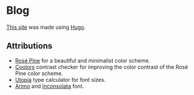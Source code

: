 # Blog

[This site](https://wahyuwiyoko.github.io/blog) was made using
[Hugo](https://gohugo.io).

## Attributions

- [Rosé Pine](https://rosepinetheme.com) for a beautiful and minimalist color scheme.
- [Coolors](https://coolors.co/contrast-checker) contrast checker for improving the color contrast of the Rosé Pine color scheme.
- [Utopia](https://utopia.fyi/type/calculator) type calculator for font sizes.
- [Arimo](https://fonts.google.com/specimen/Arimo) and [Inconsolata](https://levien.com/type/myfonts/inconsolata.html) font.
